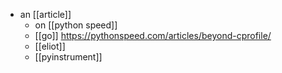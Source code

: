 - an [[article]]
	- on [[python speed]]
	- [[go]] https://pythonspeed.com/articles/beyond-cprofile/
	- [[eliot]]
	- [[pyinstrument]]